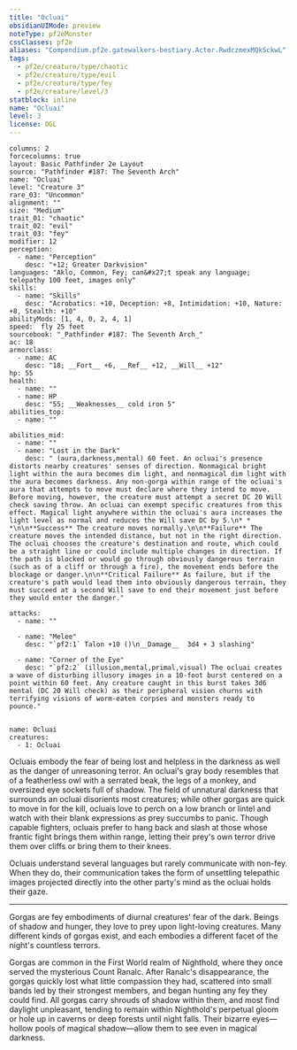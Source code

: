 ```yaml
---
title: "Ocluai"
obsidianUIMode: preview
noteType: pf2eMonster
cssClasses: pf2e
aliases: "Compendium.pf2e.gatewalkers-bestiary.Actor.RwdczmexMQkSckwL" 
tags:
  - pf2e/creature/type/chaotic
  - pf2e/creature/type/evil
  - pf2e/creature/type/fey
  - pf2e/creature/level/3
statblock: inline
name: "Ocluai"
level: 3
license: OGL
---
```


```statblock
columns: 2
forcecolumns: true
layout: Basic Pathfinder 2e Layout
source: "Pathfinder #187: The Seventh Arch"
name: "Ocluai"
level: "Creature 3"
rare_03: "Uncommon"
alignment: ""
size: "Medium"
trait_01: "chaotic"
trait_02: "evil"
trait_03: "fey"
modifier: 12
perception:
  - name: "Perception"
    desc: "+12; Greater Darkvision"
languages: "Aklo, Common, Fey; can&#x27;t speak any language; telepathy 100 feet, images only"
skills:
  - name: "Skills"
    desc: "Acrobatics: +10, Deception: +8, Intimidation: +10, Nature: +8, Stealth: +10"
abilityMods: [1, 4, 0, 2, 4, 1]
speed:  fly 25 feet
sourcebook: "_Pathfinder #187: The Seventh Arch_"
ac: 18
armorclass:
  - name: AC
    desc: "18; __Fort__ +6, __Ref__ +12, __Will__ +12"
hp: 55
health:
  - name: ""
  - name: HP
    desc: "55; __Weaknesses__ cold iron 5"
abilities_top:
  - name: ""

abilities_mid:
  - name: ""
  - name: "Lost in the Dark"
    desc: " (aura,darkness,mental) 60 feet. An ocluai's presence distorts nearby creatures' senses of direction. Nonmagical bright light within the aura becomes dim light, and nonmagical dim light with the aura becomes darkness. Any non-gorga within range of the ocluai's aura that attempts to move must declare where they intend to move. Before moving, however, the creature must attempt a secret DC 20 Will check saving throw. An ocluai can exempt specific creatures from this effect. Magical light anywhere within the ocluai's aura increases the light level as normal and reduces the Will save DC by 5.\n* * *\n\n**Success** The creature moves normally.\n\n**Failure** The creature moves the intended distance, but not in the right direction. The ocluai chooses the creature's destination and route, which could be a straight line or could include multiple changes in direction. If the path is blocked or would go through obviously dangerous terrain (such as of a cliff or through a fire), the movement ends before the blockage or danger.\n\n**Critical Failure** As failure, but if the creature's path would lead them into obviously dangerous terrain, they must succeed at a second Will save to end their movement just before they would enter the danger."

attacks:
  - name: ""

  - name: "Melee"
    desc: "`pf2:1` Talon +10 ()\n__Damage__  3d4 + 3 slashing"

  - name: "Corner of the Eye"
    desc: "`pf2:2` (illusion,mental,primal,visual) The ocluai creates a wave of disturbing illusory images in a 10-foot burst centered on a point within 60 feet. Any creature caught in this burst takes 3d6 mental (DC 20 Will check) as their peripheral vision churns with terrifying visions of worm-eaten corpses and monsters ready to pounce."
 
```

```encounter-table
name: Ocluai
creatures:
  - 1: Ocluai
```



Ocluais embody the fear of being lost and helpless in the darkness as well as the danger of unreasoning terror. An ocluai's gray body resembles that of a featherless owl with a serrated beak, the legs of a monkey, and oversized eye sockets full of shadow. The field of unnatural darkness that surrounds an ocluai disorients most creatures; while other gorgas are quick to move in for the kill, ocluais love to perch on a low branch or lintel and watch with their blank expressions as prey succumbs to panic. Though capable fighters, ocluais prefer to hang back and slash at those whose frantic fight brings them within range, letting their prey's own terror drive them over cliffs or bring them to their knees.

Ocluais understand several languages but rarely communicate with non-fey. When they do, their communication takes the form of unsettling telepathic images projected directly into the other party's mind as the ocluai holds their gaze.

* * *

Gorgas are fey embodiments of diurnal creatures' fear of the dark. Beings of shadow and hunger, they love to prey upon light-loving creatures. Many different kinds of gorgas exist, and each embodies a different facet of the night's countless terrors.

Gorgas are common in the First World realm of Nighthold, where they once served the mysterious Count Ranalc. After Ranalc's disappearance, the gorgas quickly lost what little compassion they had, scattered into small bands led by their strongest members, and began hunting any fey they could find. All gorgas carry shrouds of shadow within them, and most find daylight unpleasant, tending to remain within Nighthold's perpetual gloom or hole up in caverns or deep forests until night falls. Their bizarre eyes—hollow pools of magical shadow—allow them to see even in magical darkness.

